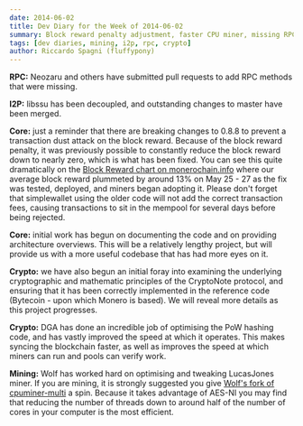 ```yaml
---
date: 2014-06-02
title: Dev Diary for the Week of 2014-06-02
summary: Block reward penalty adjustment, faster CPU miner, missing RPC calls added
tags: [dev diaries, mining, i2p, rpc, crypto]
author: Riccardo Spagni (fluffypony)
---
```


**RPC:** Neozaru and others have submitted pull requests to add RPC methods that were missing.

**I2P:** libssu has been decoupled, and outstanding changes to master have been merged.

**Core:** just a reminder that there are breaking changes to 0.8.8 to prevent a transaction dust attack on the block reward. Because of the block reward penalty, it was previously possible to constantly reduce the block reward down to nearly zero, which is what has been fixed. You can see this quite dramatically on the [Block Reward chart on monerochain.info](http://monerochain.info/charts/reward) where our average block reward plummeted by around 13% on May 25 - 27 as the fix was tested, deployed, and miners began adopting it. Please don't forget that simplewallet using the older code will not add the correct transaction fees, causing transactions to sit in the mempool for several days before being rejected.

**Core:** initial work has begun on documenting the code and on providing architecture overviews. This will be a relatively lengthy project, but will provide us with a more useful codebase that has had more eyes on it.

**Crypto:** we have also begun an initial foray into examining the underlying cryptographic and mathematic principles of the CryptoNote protocol, and ensuring that it has been correctly implemented in the reference code (Bytecoin - upon which Monero is based). We will reveal more details as this project progresses.

**Crypto:** DGA has done an incredible job of optimising the PoW hashing code, and has vastly improved the speed at which it operates. This makes syncing the blockchain faster, as well as improves the speed at which miners can run and pools can verify work.

**Mining:** Wolf has worked hard on optimising and tweaking LucasJones miner. If you are mining, it is strongly suggested you give [Wolf's fork of cpuminer-multi](https://github.com/wolf9466/cpuminer-multi) a spin. Because it takes advantage of AES-NI you may find that reducing the number of threads down to around half of the number of cores in your computer is the most efficient.
